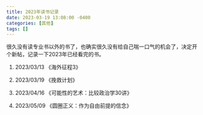 ```yaml
---
title: 2023年读书记录
date: 2023-03-19 13:08:00 -0400
categories: [其他]
tags: []
---
```


很久没有读专业书以外的书了，也确实很久没有给自己喘一口气的机会了，决定开个新帖，记录一下2023年已经看完的书。

1. 2023/03/13 《海外征程3》

1. 2023/03/19 《挽救计划》

1. 2023/04/16 《可能性的艺术：比较政治学30讲》

1. 2023/05/09 《圆圈正义：作为自由前提的信念》
